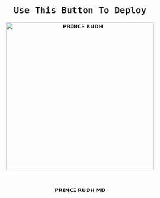 <div align="center">

# `Use This Button To Deploy`

<a href="https://gist.github.com/kfasachuu/0aec43a9f9bef1da7268c78577cfae06"><img title="𝗣𝗥𝗜𝗡𝗖𝝣 𝗥𝗨𝗗𝗛" src="https://www.herokucdn.com/deploy/button.svg" width="400"></a>
    

  
</div>
<br>

<p align="center">
<strong>𝗣𝗥𝗜𝗡𝗖𝝣 𝗥𝗨𝗗𝗛 𝗠𝗗</strong>
</p>
<br>

